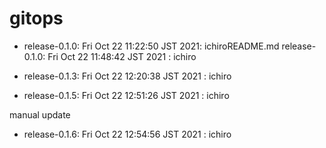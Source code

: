 # gitops
* release-0.1.0: Fri Oct 22 11:22:50 JST 2021: ichiroREADME.md release-0.1.0: Fri Oct 22 11:48:42 JST 2021 : ichiro

* release-0.1.3: Fri Oct 22 12:20:38 JST 2021 : ichiro
* release-0.1.5: Fri Oct 22 12:51:26 JST 2021 : ichiro

manual update
* release-0.1.6: Fri Oct 22 12:54:56 JST 2021 : ichiro
